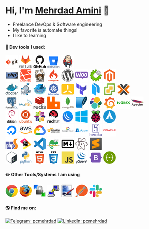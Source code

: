 # Hi, I'm [Mehrdad Amini](https://github.com/pcmehrdad) 👋

- Freelance DevOps & Software engineering
- My favorite is automate things!
- I like to learning

<h4>🚀 Dev tools I used: </h4>
<p align="left">
<img src="https://raw.githubusercontent.com/pcmehrdad/pcmehrdad/main/static/icons/git-original-wordmark.svg" alt="git" width="40" height="40" />
<img src="https://raw.githubusercontent.com/pcmehrdad/pcmehrdad/main/static/icons/gitlab-original-wordmark.svg" alt="gitlab" width="40" height="40" />
<img src="https://raw.githubusercontent.com/pcmehrdad/pcmehrdad/main/static/icons/github-original-wordmark.svg" alt="github" width="40" height="40" />
<img src="https://raw.githubusercontent.com/pcmehrdad/pcmehrdad/main/static/icons/bitbucket-original-wordmark.svg" alt="bitbucket" width="40" height="40" />
<img src="https://raw.githubusercontent.com/pcmehrdad/pcmehrdad/main/static/icons/jenkins-original.svg" title="Jenkins" alt="jenkins" width="40" height="40" />
<br/>

<img src="https://raw.githubusercontent.com/pcmehrdad/pcmehrdad/main/static/icons/php-original.svg" alt="PHP" width="40" height="40" />
<img src="https://raw.githubusercontent.com/pcmehrdad/pcmehrdad/main/static/icons/laravel-plain-wordmark.svg" alt="Laravel" width="40" height="40" />
<img src="https://raw.githubusercontent.com/pcmehrdad/pcmehrdad/main/static/icons/composer-original.svg" alt="Composer" width="40" height="40" />
<img src="https://raw.githubusercontent.com/pcmehrdad/pcmehrdad/main/static/icons/codeigniter-plain-wordmark.svg" alt="codeigniter" width="40" height="40" />
<img src="https://raw.githubusercontent.com/pcmehrdad/pcmehrdad/main/static/icons/wordpress-plain.svg" alt="symfony" width="40" height="40" />
<img src="https://raw.githubusercontent.com/pcmehrdad/pcmehrdad/main/static/icons/woocommerce-original.svg" alt="symfony" width="40" height="40" />
<img src="https://raw.githubusercontent.com/pcmehrdad/pcmehrdad/main/static/icons/whmcs.png" alt="Whmcs" width="40" height="40" />
<img src="https://raw.githubusercontent.com/pcmehrdad/pcmehrdad/main/static/icons/magento-original.svg" alt="magento" width="40" height="40" />
<br/>

<img src="https://raw.githubusercontent.com/pcmehrdad/pcmehrdad/main/static/icons/docker-original-wordmark.svg" alt="docker" width="40" height="40" />
<img src="https://raw.githubusercontent.com/pcmehrdad/pcmehrdad/main/static/icons/docker-compose.png" alt="docker-compose" width="40" height="40" />
<img src="https://raw.githubusercontent.com/pcmehrdad/pcmehrdad/main/static/icons/docker-swarm.png" alt="docker-swarm" width="40" height="40" />
<img src="https://raw.githubusercontent.com/pcmehrdad/pcmehrdad/main/static/icons/kubernetes-plain-wordmark.svg" alt="kubernetes" width="40" height="40" />
<img src="https://raw.githubusercontent.com/pcmehrdad/pcmehrdad/main/static/icons/k3s-original.svg" alt="k3s" width="40" height="40" />
<img src="https://raw.githubusercontent.com/pcmehrdad/pcmehrdad/main/static/icons/terraform-original.svg" alt="terraform" width="40" height="40" />
<img src="https://raw.githubusercontent.com/pcmehrdad/pcmehrdad/main/static/icons/packer-original.svg" alt="packer" width="40" height="40" />
<img src="https://raw.githubusercontent.com/pcmehrdad/pcmehrdad/main/static/icons/esxi.png" alt="vmware esxi" width="40" height="40" />
<img src="https://raw.githubusercontent.com/pcmehrdad/pcmehrdad/main/static/icons/proxmox.png" alt="proxmox" width="40" height="40" />
<br/>

<img src="https://raw.githubusercontent.com/pcmehrdad/pcmehrdad/main/static/icons/postgresql-original-wordmark.svg" alt="PostgreSQL" width="40" height="40" />
<img src="https://raw.githubusercontent.com/pcmehrdad/pcmehrdad/main/static/icons/mysql-original-wordmark.svg" alt="mysql" width="40" height="40" />
<img src="https://raw.githubusercontent.com/pcmehrdad/pcmehrdad/main/static/icons/redis-original-wordmark.svg" title="Redis" alt="redis" width="40" height="40" />
<img src="https://raw.githubusercontent.com/pcmehrdad/pcmehrdad/main/static/icons/rabbitmq.svg" title="RabbitMQ" alt="RabbitMQ" width="40" height="40" />
<img src="https://raw.githubusercontent.com/pcmehrdad/pcmehrdad/main/static/icons/mongodb-original-wordmark.svg" title="MongoDB" alt="mongodb" width="40" height="40" />
<img src="https://raw.githubusercontent.com/pcmehrdad/pcmehrdad/main/static/icons/sqlite-original.svg" title="SQLite" alt="SQLite" width="40" height="40" />
<img src="https://raw.githubusercontent.com/pcmehrdad/pcmehrdad/main/static/icons/elasticsearch.svg" title="Elasticsearch" alt="Elasticsearch" width="40" height="40" />
<img src="https://raw.githubusercontent.com/pcmehrdad/pcmehrdad/main/static/icons/grafana-original.svg" title="Grafana" alt="Grafana" width="40" height="40" />
<img src="https://raw.githubusercontent.com/pcmehrdad/pcmehrdad/main/static/icons/nginx-original.svg" alt="nginx" width="40" height="40" />
<img src="https://raw.githubusercontent.com/pcmehrdad/pcmehrdad/main/static/icons/apache-original-wordmark.svg" alt="apache" width="40" height="40" />
<br/>

<img src="https://raw.githubusercontent.com/pcmehrdad/pcmehrdad/main/static/icons/debian-original-wordmark.svg" alt="debian" width="40" height="40" />
<img src="https://raw.githubusercontent.com/pcmehrdad/pcmehrdad/main/static/icons/ubuntu-plain-wordmark.svg" alt="ubuntu" width="40" height="40" />
<img src="https://raw.githubusercontent.com/pcmehrdad/pcmehrdad/main/static/icons/centos-original.svg" alt="centos" width="40" height="40" />
<img src="https://raw.githubusercontent.com/pcmehrdad/pcmehrdad/main/static/icons/redhat-original-wordmark.svg" alt="redhat" width="40" height="40" />
<img src="https://raw.githubusercontent.com/pcmehrdad/pcmehrdad/main/static/icons/mikrotik.png" alt="mikrotik" width="40" height="40" />
<img src="https://raw.githubusercontent.com/pcmehrdad/pcmehrdad/main/static/icons/windows-original.svg" alt="windows" width="40" height="40" />
<img src="https://raw.githubusercontent.com/pcmehrdad/pcmehrdad/main/static/icons/raspberrypi-original.svg" alt="raspberry" width="40" height="40" />
<img src="https://raw.githubusercontent.com/pcmehrdad/pcmehrdad/main/static/icons/alpine-linux.png" alt="alpine" width="40" height="40" />
<br/>

<img src="https://raw.githubusercontent.com/pcmehrdad/pcmehrdad/main/static/icons/digitalocean-original.svg" alt="digitalocean" width="40" height="40" />
<img src="https://raw.githubusercontent.com/pcmehrdad/pcmehrdad/main/static/icons/aws.png" title="AWS" alt="aws" width="40" height="40" />
<img src="https://raw.githubusercontent.com/pcmehrdad/pcmehrdad/main/static/icons/gcp.png" title="GCP" alt="gcp" width="40" height="40" />
<img src="https://raw.githubusercontent.com/pcmehrdad/pcmehrdad/main/static/icons/amazonwebservices-original-wordmark.svg" alt="aws" width="40" height="40" />
<img src="https://raw.githubusercontent.com/pcmehrdad/pcmehrdad/main/static/icons/googlecloud-original-wordmark.svg" alt="gcp" width="40" height="40" />
<img src="https://raw.githubusercontent.com/pcmehrdad/pcmehrdad/main/static/icons/azure-original-wordmark.svg" alt="azure" width="40" height="40" />
<img src="https://raw.githubusercontent.com/pcmehrdad/pcmehrdad/main/static/icons/heroku-original-wordmark.svg" alt="heroku" width="40" height="40" />
<img src="https://raw.githubusercontent.com/pcmehrdad/pcmehrdad/main/static/icons/oracle-original.svg" alt="oracle-cloud" width="40" height="40" />
<br/>

<img src="https://raw.githubusercontent.com/pcmehrdad/pcmehrdad/main/static/icons/phpstorm-original.svg" alt="phpstorm" width="40" height="40" />
<img src="https://raw.githubusercontent.com/pcmehrdad/pcmehrdad/main/static/icons/jetbrains-original.svg" alt="jetbrains" width="40" height="40" />
<img src="https://raw.githubusercontent.com/pcmehrdad/pcmehrdad/main/static/icons/vscode-original.svg" alt="VSCode" width="40" height="40" />
<img src="https://raw.githubusercontent.com/pcmehrdad/pcmehrdad/main/static/icons/notepad-plus-plus.png" alt="Notepad++" width="40" height="40" />
<img src="https://raw.githubusercontent.com/pcmehrdad/pcmehrdad/main/static/icons/markdown-original.svg" alt="Markdown" width="40" height="40" />
<img src="https://raw.githubusercontent.com/pcmehrdad/pcmehrdad/main/static/icons/atom-original.svg" alt="Atom" width="40" height="40" />
<img src="https://raw.githubusercontent.com/pcmehrdad/pcmehrdad/main/static/icons/sublime-text.png" alt="Sublime Text" width="40" height="40" />
<br/>

<img src="https://raw.githubusercontent.com/pcmehrdad/pcmehrdad/main/static/icons/bash-original.svg" alt="bash" width="40" height="40" />
<img src="https://raw.githubusercontent.com/pcmehrdad/pcmehrdad/main/static/icons/python-original-wordmark.svg" alt="python" width="40" height="40" />
<img src="https://raw.githubusercontent.com/pcmehrdad/pcmehrdad/main/static/icons/html5-original-wordmark.svg" alt="html5" width="40" height="40" />
<img src="https://raw.githubusercontent.com/pcmehrdad/pcmehrdad/main/static/icons/css3-original-wordmark.svg" alt="css3" width="40" height="40" />
<img src="https://raw.githubusercontent.com/pcmehrdad/pcmehrdad/main/static/icons/javascript-original.svg" alt="javascript" width="40" height="40" />
<img src="https://raw.githubusercontent.com/pcmehrdad/pcmehrdad/main/static/icons/jquery-original-wordmark.svg" alt="jquery" width="40" height="40" />
<img src="https://raw.githubusercontent.com/pcmehrdad/pcmehrdad/main/static/icons/bootstrap-plain.svg" title="Bootstrap" alt="bootstrap" width="40" height="40" />
<img src="https://raw.githubusercontent.com/pcmehrdad/pcmehrdad/main/static/icons/swagger.png" alt="swagger" width="40" height="40" />
<br/>

</p>

<h4>✏️ Other Tools/Systems I am using</h4>
<p align="left">
<img src="https://raw.githubusercontent.com/pcmehrdad/pcmehrdad/main/static/icons/chrome-original.svg" alt="chrome" width="40" height="40" />
<img src="https://raw.githubusercontent.com/pcmehrdad/pcmehrdad/main/static/icons/firefox-original.svg" alt="firefox" width="40" height="40" />
<img src="https://raw.githubusercontent.com/pcmehrdad/pcmehrdad/main/static/icons/winscp.png" alt="WinSCP" width="40" height="40" />
<img src="https://raw.githubusercontent.com/pcmehrdad/pcmehrdad/main/static/icons/putty-original.svg" alt="putty" width="40" height="40" />
<img src="https://raw.githubusercontent.com/pcmehrdad/pcmehrdad/main/static/icons/paint-dot-net.png" alt="Paint.Net" width="40" height="40" />
<img src="https://raw.githubusercontent.com/pcmehrdad/pcmehrdad/main/static/icons/postman.png" alt="postman" width="40" height="40" />
<img src="https://raw.githubusercontent.com/pcmehrdad/pcmehrdad/main/static/icons/slack-original.svg" alt="slack" width="40" height="40" />
<br/>
</p>

<h4>🌎 Find me on:</h4>
<p align="left">

[![Telegram: pcmehrdad](https://img.shields.io/badge/-@pcmehrdad-blue?style=flat-square&logo=Telegram&logoColor=white&link=https://t.me/pcmehrdad)](https://t.me/pcmehrdad)
[![LinkedIn: pcmehrdad](https://img.shields.io/badge/-Mehrdad%20Amini-blue?style=flat-square&logo=Linkedin&logoColor=white&link=https://www.linkedin.com/in/pcmehrdad/)](https://www.linkedin.com/in/pcmehrdad/)


</p>
